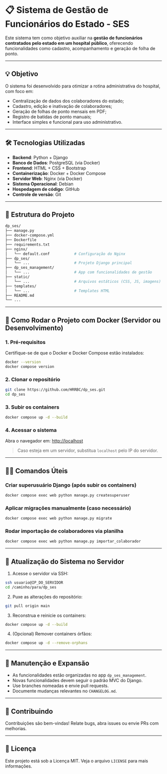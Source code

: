 # 📋 Sistema de Gestão de Funcionários do Estado - SES

Este sistema tem como objetivo auxiliar na **gestão de funcionários contratados pelo estado em um hospital público**, oferecendo funcionalidades como cadastro, acompanhamento e geração de folha de ponto.

---

## 💡 Objetivo

O sistema foi desenvolvido para otimizar a rotina administrativa do hospital, com foco em:

- Centralização de dados dos colaboradores do estado;  
- Cadastro, edição e inativação de colaboradores;  
- Geração de folhas de ponto mensais em PDF;  
- Registro de batidas de ponto manuais;  
- Interface simples e funcional para uso administrativo.

---

## 🛠️ Tecnologias Utilizadas

- **Backend**: Python + Django  
- **Banco de Dados**: PostgreSQL (via Docker)  
- **Frontend**: HTML + CSS + Bootstrap  
- **Containerização**: Docker + Docker Compose  
- **Servidor Web**: Nginx (via Docker)  
- **Sistema Operacional**: Debian  
- **Hospedagem de código**: GitHub  
- **Controle de versão**: Git

---

## 📁 Estrutura do Projeto

```bash
dp_ses/
├── manage.py
├── docker-compose.yml
├── Dockerfile
├── requirements.txt
├── nginx/
│   └── default.conf           # Configuração do Nginx
├── dp_ses/
│   └── ...                    # Projeto Django principal
├── dp_ses_management/
│   └── ...                    # App com funcionalidades de gestão
├── static/
│   └── ...                    # Arquivos estáticos (CSS, JS, imagens)
├── templates/
│   └── ...                    # Templates HTML
├── README.md
└── ...
```

---

## 🚀 Como Rodar o Projeto com Docker (Servidor ou Desenvolvimento)

### 1. Pré-requisitos

Certifique-se de que o Docker e Docker Compose estão instalados:

```bash
docker --version
docker compose version
```

### 2. Clonar o repositório

```bash
git clone https://github.com/HRRBC/dp_ses.git
cd dp_ses
```

### 3. Subir os containers

```bash
docker compose up -d --build
```

### 4. Acessar o sistema

Abra o navegador em: [http://localhost](http://localhost)

> Caso esteja em um servidor, substitua `localhost` pelo IP do servidor.

---

## 🧑‍💻 Comandos Úteis

### Criar superusuário Django (após subir os containers)

```bash
docker compose exec web python manage.py createsuperuser
```

### Aplicar migrações manualmente (caso necessário)

```bash
docker compose exec web python manage.py migrate
```

### Rodar importação de colaboradores via planilha

```bash
docker compose exec web python manage.py importar_colaborador
```

---

## 🔁 Atualização do Sistema no Servidor

1. Acesse o servidor via SSH:

```bash
ssh usuario@IP_DO_SERVIDOR
cd /caminho/para/dp_ses
```

2. Puxe as alterações do repositório:

```bash
git pull origin main
```

3. Reconstrua e reinicie os containers:

```bash
docker compose up -d --build
```

4. (Opcional) Remover containers órfãos:

```bash
docker compose up -d --remove-orphans
```

---

## 🔧 Manutenção e Expansão

- As funcionalidades estão organizadas no app `dp_ses_management`.  
- Novas funcionalidades devem seguir o padrão MVC do Django.  
- Use branches nomeadas e envie pull requests.  
- Documente mudanças relevantes no `CHANGELOG.md`.

---

## 👥 Contribuindo

Contribuições são bem-vindas! Relate bugs, abra issues ou envie PRs com melhorias.

---

## 📄 Licença

Este projeto está sob a Licença MIT. Veja o arquivo `LICENSE` para mais informações.
